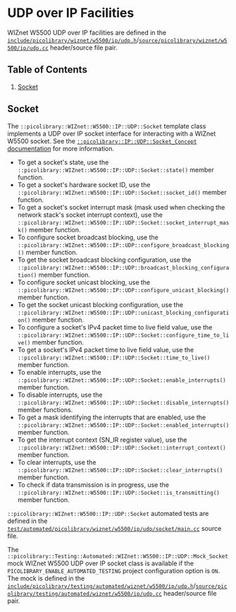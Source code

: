 # UDP over IP Facilities
WIZnet W5500 UDP over IP facilities are defined in the
[`include/picolibrary/wiznet/w5500/ip/udp.h`](https://github.com/apcountryman/picolibrary/blob/main/include/picolibrary/wiznet/w5500/ip/udp.h)/[`source/picolibrary/wiznet/w5500/ip/udp.cc`](https://github.com/apcountryman/picolibrary/blob/main/source/picolibrary/wiznet/w5500/ip/udp.cc)
header/source file pair.

## Table of Contents
1. [Socket](#socket)

## Socket
The `::picolibrary::WIZnet::W5500::IP::UDP::Socket` template class implements a UDP over
IP socket interface for interacting with a WIZnet W5500 socket.
See the [`::picolibrary::IP::UDP::Socket_Concept`
documentation](../../../network/udp_over_ip.md#socket) for more information.
- To get a socket's state, use the
  `::picolibrary::WIZnet::W5500::IP::UDP::Socket::state()` member function.
- To get a socket's hardware socket ID, use the
  `::picolibrary::WIZnet::W5500::IP::UDP::Socket::socket_id()` member function.
- To get a socket's socket interrupt mask (mask used when checking the network stack's
  socket interrupt context), use the
  `::picolibrary::WIZnet::W5500::IP::UDP::Socket::socket_interrupt_mask()` member
  function.
- To configure socket broadcast blocking, use the
  `::picolibrary::WIZnet::W5500::IP::UDP::configure_broadcast_blocking()` member function.
- To get the socket broadcast blocking configuration, use the
  `::picolibrary::WIZnet::W5500::IP::UDP::broadcast_blocking_configuration()` member
  function.
- To configure socket unicast blocking, use the
  `::picolibrary::WIZnet::W5500::IP::UDP::configure_unicast_blocking()` member function.
- To get the socket unicast blocking configuration, use the
  `::picolibrary::WIZnet::W5500::IP::UDP::unicast_blocking_configuration()` member
  function.
- To configure a socket's IPv4 packet time to live field value, use the
  `::picolibrary::WIZnet::W5500::IP::UDP::Socket::configure_time_to_live()` member
  function.
- To get a socket's IPv4 packet time to live field value, use the
  `::picolibrary::WIZnet::W5500::IP::UDP::Socket::time_to_live()` member function.
- To enable interrupts, use the
  `::picolibrary::WIZnet::W5500::IP::UDP::Socket::enable_interrupts()` member function.
- To disable interrupts, use the
  `::picolibrary::WIZnet::W5500::IP::UDP::Socket::disable_interrupts()` member functions.
- To get a mask identifying the interrupts that are enabled, use the
  `::picolibrary::WIZnet::W5500::IP::UDP::Socket::enabled_interrupts()` member function.
- To get the interrupt context (SN_IR register value), use the
  `::picolibrary::WIZnet::W5500::IP::UDP::Socket::interrupt_context()` member function.
- To clear interrupts, use the
  `::picolibrary::WIZnet::W5500::IP::UDP::Socket::clear_interrupts()` member function.
- To check if data transmission is in progress, use the
  `::picolibrary::WIZnet::W5500::IP::UDP::Socket::is_transmitting()` member function.

`::picolibrary::WIZnet::W5500::IP::UDP::Socket` automated tests are defined in the
[`test/automated/picolibrary/wiznet/w5500/ip/udp/socket/main.cc`](https://github.com/apcountryman/picolibrary/blob/main/test/automated/picolibrary/wiznet/w5500/ip/udp/socket/main.cc)
source file.

The `::picolibrary::Testing::Automated::WIZnet::W5500::IP::UDP::Mock_Socket` mock WIZnet
W5500 UDP over IP socket class is available if the `PICOLIBRARY_ENABLE_AUTOMATED_TESTING`
project configuration option is `ON`.
The mock is defined in the
[`include/picolibrary/testing/automated/wiznet/w5500/ip/udp.h`](https://github.com/apcountryman/picolibrary/blob/main/include/picolibrary/testing/automated/wiznet/w5500/ip/udp.h)/[`source/picolibrary/testing/automated/wiznet/w5500/ip/udp.cc`](https://github.com/apcountryman/picolibrary/blob/main/source/picolibrary/testing/automated/wiznet/w5500/ip/udp.cc)
header/source file pair.

